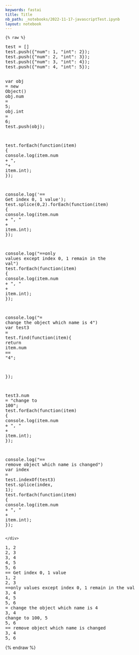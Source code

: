 ```yaml
---
keywords: fastai
title: Title
nb_path: _notebooks/2022-11-17-javascriptTest.ipynb
layout: notebook
---
```


<!--
#################################################
### THIS FILE WAS AUTOGENERATED! DO NOT EDIT! ###
#################################################
# file to edit: _notebooks/2022-11-17-javascriptTest.ipynb
-->

<div class="container" id="notebook-container">
        
    {% raw %}
    
<div class="cell border-box-sizing code_cell rendered">
<div class="input">

<div class="inner_cell">
    <div class="input_area">
<div class=" highlight hl-python"><pre><span></span><span class="n">test</span> <span class="o">=</span> <span class="p">[]</span>
<span class="n">test</span><span class="o">.</span><span class="n">push</span><span class="p">({</span><span class="s2">&quot;num&quot;</span><span class="p">:</span> <span class="mi">1</span><span class="p">,</span> <span class="s2">&quot;int&quot;</span><span class="p">:</span> <span class="mi">2</span><span class="p">});</span>
<span class="n">test</span><span class="o">.</span><span class="n">push</span><span class="p">({</span><span class="s2">&quot;num&quot;</span><span class="p">:</span> <span class="mi">2</span><span class="p">,</span> <span class="s2">&quot;int&quot;</span><span class="p">:</span> <span class="mi">3</span><span class="p">});</span>
<span class="n">test</span><span class="o">.</span><span class="n">push</span><span class="p">({</span><span class="s2">&quot;num&quot;</span><span class="p">:</span> <span class="mi">3</span><span class="p">,</span> <span class="s2">&quot;int&quot;</span><span class="p">:</span> <span class="mi">4</span><span class="p">});</span>
<span class="n">test</span><span class="o">.</span><span class="n">push</span><span class="p">({</span><span class="s2">&quot;num&quot;</span><span class="p">:</span> <span class="mi">4</span><span class="p">,</span> <span class="s2">&quot;int&quot;</span><span class="p">:</span> <span class="mi">5</span><span class="p">});</span>

<span class="n">var</span> <span class="n">obj</span> <span class="o">=</span> <span class="n">new</span> <span class="n">Object</span><span class="p">()</span>
<span class="n">obj</span><span class="o">.</span><span class="n">num</span> <span class="o">=</span> <span class="mi">5</span><span class="p">;</span>
<span class="n">obj</span><span class="o">.</span><span class="n">int</span> <span class="o">=</span> <span class="mi">6</span><span class="p">;</span>
<span class="n">test</span><span class="o">.</span><span class="n">push</span><span class="p">(</span><span class="n">obj</span><span class="p">);</span>

<span class="n">test</span><span class="o">.</span><span class="n">forEach</span><span class="p">(</span><span class="n">function</span><span class="p">(</span><span class="n">item</span><span class="p">)</span> <span class="p">{</span>
    <span class="n">console</span><span class="o">.</span><span class="n">log</span><span class="p">(</span><span class="n">item</span><span class="o">.</span><span class="n">num</span> <span class="o">+</span> <span class="s2">&quot;, &quot;</span><span class="o">+</span> <span class="n">item</span><span class="o">.</span><span class="n">int</span><span class="p">);</span>
<span class="p">});</span>

<span class="n">console</span><span class="o">.</span><span class="n">log</span><span class="p">(</span><span class="s1">&#39;== Get index 0, 1 value&#39;</span><span class="p">);</span>
<span class="n">test</span><span class="o">.</span><span class="n">splice</span><span class="p">(</span><span class="mi">0</span><span class="p">,</span><span class="mi">2</span><span class="p">)</span><span class="o">.</span><span class="n">forEach</span><span class="p">(</span><span class="n">function</span><span class="p">(</span><span class="n">item</span><span class="p">)</span> <span class="p">{</span>
    <span class="n">console</span><span class="o">.</span><span class="n">log</span><span class="p">(</span><span class="n">item</span><span class="o">.</span><span class="n">num</span> <span class="o">+</span> <span class="s2">&quot;, &quot;</span> <span class="o">+</span> <span class="n">item</span><span class="o">.</span><span class="n">int</span><span class="p">);</span>
<span class="p">});</span>

<span class="n">console</span><span class="o">.</span><span class="n">log</span><span class="p">(</span><span class="s2">&quot;==only values except index 0, 1 remain in the val&quot;</span><span class="p">)</span>
<span class="n">test</span><span class="o">.</span><span class="n">forEach</span><span class="p">(</span><span class="n">function</span><span class="p">(</span><span class="n">item</span><span class="p">)</span> <span class="p">{</span>
    <span class="n">console</span><span class="o">.</span><span class="n">log</span><span class="p">(</span><span class="n">item</span><span class="o">.</span><span class="n">num</span> <span class="o">+</span> <span class="s2">&quot;, &quot;</span> <span class="o">+</span> <span class="n">item</span><span class="o">.</span><span class="n">int</span><span class="p">);</span>
<span class="p">});</span>

<span class="n">console</span><span class="o">.</span><span class="n">log</span><span class="p">(</span><span class="s2">&quot;= change the object which name is 4&quot;</span><span class="p">)</span>
<span class="n">var</span> <span class="n">test3</span> <span class="o">=</span> <span class="n">test</span><span class="o">.</span><span class="n">find</span><span class="p">(</span><span class="n">function</span><span class="p">(</span><span class="n">item</span><span class="p">){</span>
    <span class="k">return</span> <span class="n">item</span><span class="o">.</span><span class="n">num</span> <span class="o">==</span> <span class="s2">&quot;4&quot;</span><span class="p">;</span>

<span class="p">});</span>

<span class="n">test3</span><span class="o">.</span><span class="n">num</span> <span class="o">=</span> <span class="s2">&quot;change to 100&quot;</span><span class="p">;</span>
<span class="n">test</span><span class="o">.</span><span class="n">forEach</span><span class="p">(</span><span class="n">function</span><span class="p">(</span><span class="n">item</span><span class="p">)</span> <span class="p">{</span>
    <span class="n">console</span><span class="o">.</span><span class="n">log</span><span class="p">(</span><span class="n">item</span><span class="o">.</span><span class="n">num</span> <span class="o">+</span> <span class="s2">&quot;, &quot;</span> <span class="o">+</span> <span class="n">item</span><span class="o">.</span><span class="n">int</span><span class="p">);</span>
<span class="p">});</span>

<span class="n">console</span><span class="o">.</span><span class="n">log</span><span class="p">(</span><span class="s2">&quot;== remove object which name is changed&quot;</span><span class="p">)</span>
<span class="n">var</span> <span class="n">index</span> <span class="o">=</span> <span class="n">test</span><span class="o">.</span><span class="n">indexOf</span><span class="p">(</span><span class="n">test3</span><span class="p">)</span>
<span class="n">test</span><span class="o">.</span><span class="n">splice</span><span class="p">(</span><span class="n">index</span><span class="p">,</span> <span class="mi">1</span><span class="p">);</span>
<span class="n">test</span><span class="o">.</span><span class="n">forEach</span><span class="p">(</span><span class="n">function</span><span class="p">(</span><span class="n">item</span><span class="p">)</span> <span class="p">{</span>
    <span class="n">console</span><span class="o">.</span><span class="n">log</span><span class="p">(</span><span class="n">item</span><span class="o">.</span><span class="n">num</span> <span class="o">+</span> <span class="s2">&quot;, &quot;</span> <span class="o">+</span> <span class="n">item</span><span class="o">.</span><span class="n">int</span><span class="p">);</span>
<span class="p">});</span>
</pre></div>

    </div>
</div>
</div>

<div class="output_wrapper">
<div class="output">

<div class="output_area">

<div class="output_subarea output_stream output_stdout output_text">
<pre>1, 2
2, 3
3, 4
4, 5
5, 6
== Get index 0, 1 value
1, 2
2, 3
==only values except index 0, 1 remain in the val
3, 4
4, 5
5, 6
= change the object which name is 4
3, 4
change to 100, 5
5, 6
== remove object which name is changed
3, 4
5, 6
</pre>
</div>
</div>

</div>
</div>

</div>
    {% endraw %}

</div>
 

